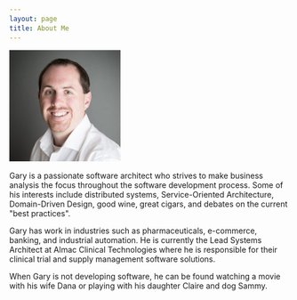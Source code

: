 ```yaml
---
layout: page
title: About Me
---
```


![Gary Stonerock II](/public/images/GaryStonerock.jpg)

Gary is a passionate software architect who strives to make business analysis the focus throughout the software development process.  Some of his interests include distributed systems, Service-Oriented Architecture, Domain-Driven Design, good wine, great cigars, and debates on the current "best practices".

Gary has work in industries such as pharmaceuticals, e-commerce, banking, and industrial automation.  He is currently the Lead Systems Architect at Almac Clinical Technologies where he is responsible for their clinical trial and supply management software solutions.

When Gary is not developing software, he can be found watching a movie with his wife Dana or playing with his daughter Claire and dog Sammy.